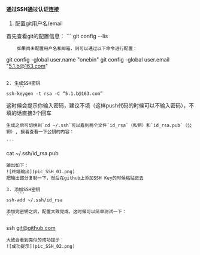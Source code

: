 #### 通过SSH通过认证连接


1. 配置git用户名/email

  首先查看git的配置信息：
	```
git config --lis
```
	如果尚未配置用户名和邮箱，则可以通过以下命令进行配置：
```
git config -global user.name "onebin"
git config -global user.email "5.1.b@163.com"
```

2. 生成SSH密钥
	```
ssh-keygen -t rsa -C “5.1.b@163.com”
```
这时候会提示你输入密码，建议不填（这样push代码的时候可以不输入密码），不填的话直接3个回车

	生成之后可切换到`cd ~/.ssh`可以看到两个文件`id_rsa`（私钥）和`id_rsa.pub`（公钥）, 接着查看一下公钥的内容：

	```
cat ~/.ssh/id_rsa.pub
```
输出如下：
![终端输出](pic_SSH_01.png)
把输出部分复制一下，然后在github上添加SSH Key的时候粘贴进去

3. 添加SSH密钥
	```
ssh-add ~/.ssh/id_rsa
```
	添加完密钥之后，配置大致完成，这时候可以简单测试一下：
	```
ssh git@github.com
```
大致会看到类似的成功提示：
![成功提示](pic_SSH_02.png)






